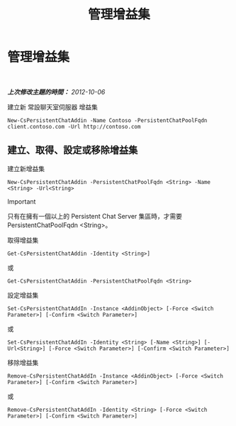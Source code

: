 ﻿---
title: 管理增益集
TOCTitle: 管理增益集
ms:assetid: b84f868e-b36e-4ab4-b284-7db212d401c3
ms:mtpsurl: https://technet.microsoft.com/zh-tw/library/JJ205193(v=OCS.15)
ms:contentKeyID: 49292101
ms.date: 08/24/2015
mtps_version: v=OCS.15
ms.translationtype: HT
---

# 管理增益集

 

_**上次修改主題的時間：** 2012-10-06_

建立新 常設聊天室伺服器 增益集

    New-CsPersistentChatAddin -Name Contoso -PersistentChatPoolFqdn client.contoso.com -Url http://contoso.com 

## 建立、取得、設定或移除增益集

建立新增益集

    New-CsPersistentChatAddin -PersistentChatPoolFqdn <String> -Name <String> -Url<String>

> [!IMPORTANT]  
> 只有在擁有一個以上的 Persistent Chat Server 集區時，才需要 PersistentChatPoolFqdn &lt;String&gt;。



取得增益集

    Get-CsPersistentChatAddin -Identity <String>]

或

    Get-CsPersistentChatAddin -PersistentChatPoolFqdn <String>

設定增益集

    Set-CsPersistentChatAddIn -Instance <AddinObject> [-Force <Switch Parameter>] [-Confirm <Switch Parameter>]

或

    Set-CsPersistentChatAddIn -Identity <String> [-Name <String>] [-Url<String>] [-Force <Switch Parameter>] [-Confirm <Switch Parameter>]

移除增益集

    Remove-CsPersistentChatAddIn -Instance <AddinObject> [-Force <Switch Parameter>] [-Confirm <Switch Parameter>]

或

    Remove-CsPersistentChatAddIn -Identity <String> [-Force <Switch Parameter>] [-Confirm <Switch Parameter>]

